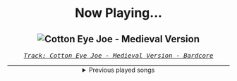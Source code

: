 <div align="center"> 
<h1>Now Playing...</h1>

![Cotton Eye Joe - Medieval Version](https://i.scdn.co/image/ab67616d00001e02be6a198434ba2b751ccffb87)
--
_<samp><a href="https://open.spotify.com/track/5ueJc9gn7rI8r6LIBlZgn2">Track: Cotton Eye Joe - Medieval Version - Bardcore</a></samp>_

<div style="border: 1px #4B5054 solid"></div>
<details>
  <summary>
    Previous played songs
  </summary>
  <table>
    <thead>
      <tr>
        <th>
          Artist
        </th>
        <th>
          Song
        </th>
        <th>
          Link
        </th>
      </tr>
    </thead>
    <tbody>
      <tr><td>Bardcore</td><td>Cotton Eye Joe - Medieval Version</td><td><a href="https://open.spotify.com/track/5ueJc9gn7rI8r6LIBlZgn2">https://open.spotify.com/track/5ueJc9gn7rI8r6LIBlZgn2</a></td></tr><tr><td>Bilmuri</td><td>FLUORIDEINTHEHARDSELTZERWATER</td><td><a href="https://open.spotify.com/track/58NXzeA8zItIXVswwmfZC7">https://open.spotify.com/track/58NXzeA8zItIXVswwmfZC7</a></td></tr><tr><td>Dayseeker</td><td>Crying While You're Dancing</td><td><a href="https://open.spotify.com/track/2Qw2kYG5hVmmPmu0JWTiyk">https://open.spotify.com/track/2Qw2kYG5hVmmPmu0JWTiyk</a></td></tr><tr><td>Dayseeker</td><td>Burial Plot</td><td><a href="https://open.spotify.com/track/3ZNBfFhZ10MrpedOl7b2p8">https://open.spotify.com/track/3ZNBfFhZ10MrpedOl7b2p8</a></td></tr><tr><td>Rain City Drive</td><td>Medicate Me</td><td><a href="https://open.spotify.com/track/2sfH7KtjAnWv1algu94TR5">https://open.spotify.com/track/2sfH7KtjAnWv1algu94TR5</a></td></tr><tr><td>Dayseeker</td><td>Creature In The Black Night</td><td><a href="https://open.spotify.com/track/4kMBP4BSFB0vNYQDVGiJq6">https://open.spotify.com/track/4kMBP4BSFB0vNYQDVGiJq6</a></td></tr><tr><td>Bilmuri</td><td>fuck, i'm lonely</td><td><a href="https://open.spotify.com/track/7ruEpQsbYWT9VIWfELzMFF">https://open.spotify.com/track/7ruEpQsbYWT9VIWfELzMFF</a></td></tr><tr><td>Dayseeker</td><td>Neon Grave</td><td><a href="https://open.spotify.com/track/4pehGtiMD6B2WZHsKmr3oo">https://open.spotify.com/track/4pehGtiMD6B2WZHsKmr3oo</a></td></tr><tr><td>Dayseeker</td><td>Shapeshift</td><td><a href="https://open.spotify.com/track/6JETZ58xlV6YGNQWLj2T0A">https://open.spotify.com/track/6JETZ58xlV6YGNQWLj2T0A</a></td></tr><tr><td>Dayseeker</td><td>Sleeptalk</td><td><a href="https://open.spotify.com/track/53Ssvy5Rww0BPTtOw375zW">https://open.spotify.com/track/53Ssvy5Rww0BPTtOw375zW</a></td></tr><tr><td>Dayseeker</td><td>Pale Moonlight</td><td><a href="https://open.spotify.com/track/1IQA1li1Io3D5WY6RNekD6">https://open.spotify.com/track/1IQA1li1Io3D5WY6RNekD6</a></td></tr><tr><td>Dayseeker</td><td>Without Me</td><td><a href="https://open.spotify.com/track/7oGCVuPEyp6m6DhXkU5Pfs">https://open.spotify.com/track/7oGCVuPEyp6m6DhXkU5Pfs</a></td></tr><tr><td>Dayseeker</td><td>Bloodlust</td><td><a href="https://open.spotify.com/track/0EJ9cdzNwraAU0yzwGL2ZE">https://open.spotify.com/track/0EJ9cdzNwraAU0yzwGL2ZE</a></td></tr><tr><td>Sunday Night Low</td><td>I LET MYSELF DOWN</td><td><a href="https://open.spotify.com/track/7tv3yM7msE9AbwL0ACScH8">https://open.spotify.com/track/7tv3yM7msE9AbwL0ACScH8</a></td></tr><tr><td>Fit For A King</td><td>Between Us</td><td><a href="https://open.spotify.com/track/1WtuhwrmV5N4XycakHfzKe">https://open.spotify.com/track/1WtuhwrmV5N4XycakHfzKe</a></td></tr><tr><td>Wind Walkers</td><td>Hereditary</td><td><a href="https://open.spotify.com/track/4j4NCpKg0dZKqepfdwL1KH">https://open.spotify.com/track/4j4NCpKg0dZKqepfdwL1KH</a></td></tr><tr><td>Downswing</td><td>Too Little Too Late</td><td><a href="https://open.spotify.com/track/6yG7803AOYRgHSAaCY12en">https://open.spotify.com/track/6yG7803AOYRgHSAaCY12en</a></td></tr><tr><td>Versus Me</td><td>Echoes</td><td><a href="https://open.spotify.com/track/72mfxZKrn7uUGJ5VIHQctO">https://open.spotify.com/track/72mfxZKrn7uUGJ5VIHQctO</a></td></tr><tr><td>Catch Your Breath</td><td>Dark</td><td><a href="https://open.spotify.com/track/0Api4AdCfRrGYhj8AeSjNp">https://open.spotify.com/track/0Api4AdCfRrGYhj8AeSjNp</a></td></tr><tr><td>Dayseeker</td><td>Bloodlust</td><td><a href="https://open.spotify.com/track/0EJ9cdzNwraAU0yzwGL2ZE">https://open.spotify.com/track/0EJ9cdzNwraAU0yzwGL2ZE</a></td></tr>
    </tbody>
  </table>
</details>

</div>
